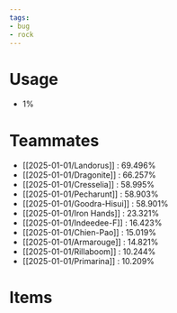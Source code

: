 ```yaml
---
tags:
- bug
- rock
---
```

# Usage
- 1%
# Teammates
- [[2025-01-01/Landorus]] : 69.496%
- [[2025-01-01/Dragonite]] : 66.257%
- [[2025-01-01/Cresselia]] : 58.995%
- [[2025-01-01/Pecharunt]] : 58.903%
- [[2025-01-01/Goodra-Hisui]] : 58.901%
- [[2025-01-01/Iron Hands]] : 23.321%
- [[2025-01-01/Indeedee-F]] : 16.423%
- [[2025-01-01/Chien-Pao]] : 15.019%
- [[2025-01-01/Armarouge]] : 14.821%
- [[2025-01-01/Rillaboom]] : 10.244%
- [[2025-01-01/Primarina]] : 10.209%
# Items